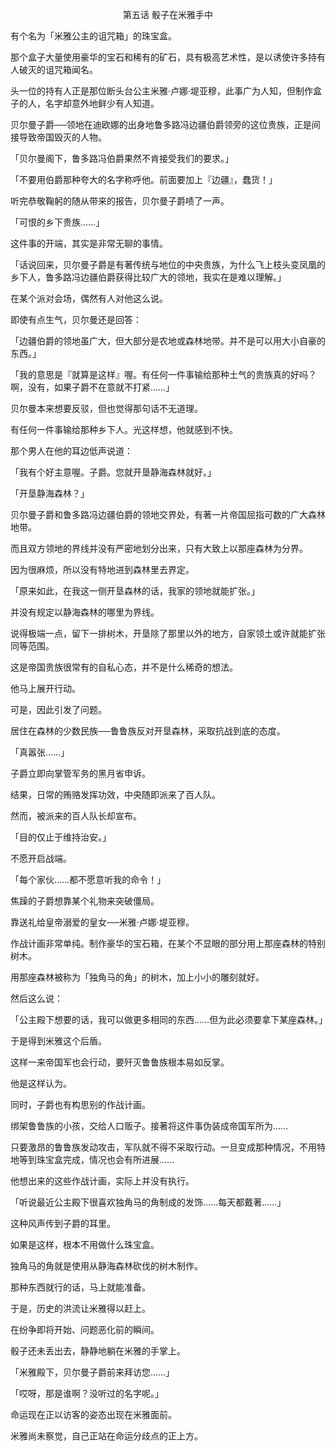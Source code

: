 <p align="center">第五话 骰子在米雅手中</p>

有个名为「米雅公主的诅咒箱」的珠宝盒。

那个盒子大量使用豪华的宝石和稀有的矿石，具有极高艺术性，是以诱使许多持有人破灭的诅咒箱闻名。

头一位的持有人正是那位断头台公主米雅‧卢娜‧堤亚穆，此事广为人知，但制作盒子的人，名字却意外地鲜少有人知道。

贝尔曼子爵──领地在迪欧娜的出身地鲁多路冯边疆伯爵领旁的这位贵族，正是间接导致帝国毁灭的人物。

「贝尔曼阁下，鲁多路冯伯爵果然不肯接受我们的要求。」

「不要用伯爵那种夸大的名字称呼他。前面要加上『边疆』，蠢货！」

听完恭敬鞠躬的随从带来的报告，贝尔曼子爵啧了一声。

「可恨的乡下贵族……」

这件事的开端，其实是非常无聊的事情。

「话说回来，贝尔曼子爵是有著传统与地位的中央贵族，为什么飞上枝头变凤凰的乡下人，鲁多路冯边疆伯爵获得比较广大的领地，我实在是难以理解。」

在某个派对会场，偶然有人对他这么说。

即使有点生气，贝尔曼还是回答：

「边疆伯爵的领地虽广大，但大部分是农地或森林地带。并不是可以用大小自豪的东西。」

「我的意思是『就算是这样』喔。有任何一件事输给那种土气的贵族真的好吗？啊，没有，如果子爵不在意就不打紧……」

贝尔曼本来想要反驳，但也觉得那句话不无道理。

有任何一件事输给那种乡下人。光这样想，他就感到不快。

那个男人在他的耳边低声说道：

「我有个好主意喔。子爵。您就开垦静海森林就好。」

「开垦静海森林？」

贝尔曼子爵和鲁多路冯边疆伯爵的领地交界处，有著一片帝国屈指可数的广大森林地带。

而且双方领地的界线并没有严密地划分出来，只有大致上以那座森林为分界。

因为很麻烦，所以没有特地进到森林里去界定。

「原来如此，在我这一侧开垦森林的话，我家的领地就能扩张。」

并没有规定以静海森林的哪里为界线。

说得极端一点，留下一排树木，开垦除了那里以外的地方，自家领土或许就能扩张同等范围。

这是帝国贵族很常有的自私心态，并不是什么稀奇的想法。

他马上展开行动。

可是，因此引发了问题。

居住在森林的少数民族──鲁鲁族反对开垦森林，采取抗战到底的态度。

「真嚣张……」

子爵立即向掌管军务的黑月省申诉。

结果，日常的贿赂发挥功效，中央随即派来了百人队。

然而，被派来的百人队长却宣布。

「目的仅止于维持治安。」

不愿开启战端。

「每个家伙……都不愿意听我的命令！」

焦躁的子爵想靠某个礼物来突破僵局。

靠送礼给皇帝溺爱的皇女──米雅‧卢娜‧堤亚穆。

作战计画非常单纯。制作豪华的宝石箱，在某个不显眼的部分用上那座森林的特别树木。

用那座森林被称为「独角马的角」的树木，加上小小的雕刻就好。

然后这么说：

「公主殿下想要的话，我可以做更多相同的东西……但为此必须要拿下某座森林。」

于是得到米雅这个后盾。

这样一来帝国军也会行动，要歼灭鲁鲁族根本易如反掌。

他是这样认为。

同时，子爵也有构思别的作战计画。

绑架鲁鲁族的小孩，交给人口贩子。接著将这件事伪装成帝国军所为……

只要激昂的鲁鲁族发动攻击，军队就不得不采取行动。一旦变成那种情况，不用特地等到珠宝盒完成，情况也会有所进展……

他想出来的这些作战计画，实际上并没有执行。

「听说最近公主殿下很喜欢独角马的角制成的发饰……每天都戴著……」

这种风声传到子爵的耳里。

如果是这样，根本不用做什么珠宝盒。

独角马的角就是使用从静海森林砍伐的树木制作。

那种东西就行的话，马上就能准备。

于是，历史的洪流让米雅得以赶上。

在纷争即将开始、问题恶化前的瞬间。

骰子还未丢出去，静静地躺在米雅的手掌上。

「米雅殿下，贝尔曼子爵前来拜访您……」

「哎呀，那是谁啊？没听过的名字呢。」

命运现在正以访客的姿态出现在米雅面前。

米雅尚未察觉，自己正站在命运分歧点的正上方。

